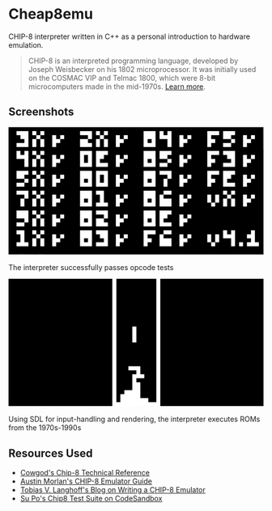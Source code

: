 # Cheap8emu

CHIP-8 interpreter written in C++ as a personal introduction to hardware emulation.

> CHIP-8 is an interpreted programming language, developed by Joseph Weisbecker on his 1802 microprocessor. It was initially used on the COSMAC VIP and Telmac 1800, which were 8-bit microcomputers made in the mid-1970s. [Learn more](https://en.wikipedia.org/wiki/CHIP-8).

## Screenshots
![Tests passing](docs/tests.png)  

The interpreter successfully passes opcode tests  

![Tetris](docs/tetris.png)  

Using SDL for input-handling and rendering, the interpreter executes ROMs from the 1970s-1990s  

## Resources Used
- [Cowgod's Chip-8 Technical Reference](http://devernay.free.fr/hacks/chip8/C8TECH10.HTM#2.4)
- [Austin Morlan's CHIP-8 Emulator Guide](https://austinmorlan.com/posts/chip8_emulator/)
- [Tobias V. Langhoff's Blog on Writing a CHIP-8 Emulator](https://tobiasvl.github.io/blog/write-a-chip-8-emulator/)
- [Su Po's Chip8 Test Suite on CodeSandbox](https://codesandbox.io/p/github/su-po/chip8-test-suite/main)
